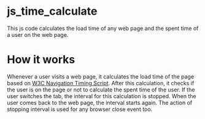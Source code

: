 # js_time_calculate
This js code calculates the load time of any web page and the spent time of a user on the web page.

# How it works
Whenever a user visits a web page, it calculates the load time of the page based on <a href="https://www.w3.org/TR/navigation-timing/#introduction" target="_blank">W3C Navigation Timing Script</a>. After this calculation, it checks if the user is on the page or not to calculate the spent time of the user. If the user switches the tab, the interval for this calculation is stopped. When the user comes back to the web page, the interval starts again. The action of stopping interval is used for any browser close event too.
